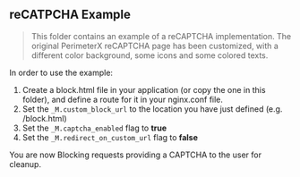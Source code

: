 reCATPCHA Example 
-----------------
> This folder contains an example of a reCAPTCHA implementation. The original PerimeterX reCAPTCHA page has been customized, with a different color background, some icons and some colored texts.

In order to use the example:

1. Create a block.html file in your application (or copy the one in this folder), and define a route for it in your nginx.conf file.
2. Set the `_M.custom_block_url` to the location you have just defined (e.g. /block.html)
3. Set the `_M.captcha_enabled` flag to **true**
4. Set the `_M.redirect_on_custom_url` flag to **false** 

You are now Blocking requests providing a CAPTCHA to the user for cleanup.
